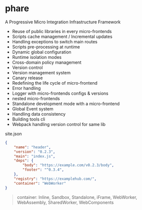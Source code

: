 # phare

A Progressive  Micro Integration Infrastructure Framework

- Reuse of public libraries in every micro-frontends
- Scripts cache management / Incremental updates
- Handling exceptions to switch main routes
- Scripts pre-processing at runtime
- Dynamic global configuration
- Runtime isolation modes
- Cross-domain policy management
- Version control
- Version management system
- Canary release
- Redefining the life cycle of micro-frontend
- Error handling
- Logger with micro-frontends configs & versions
- nested micro-frontends
- Standalone development mode with a micro-frontend
- Global Event system
- Handling data consistency
- Building tools cli
- Webpack handling version control for same lib

site.json

```json
{
    "name": "header",
    "version": "0.2.3",
    "main": "index.js",
    "deps": {
        "body": "https://example.com/v0.2.3/body",
        "footer": "^0.3.4",
    },
    "registry": "https://examplehub.com/",
    "container": "WebWorker"
}
```

> container: Inline, Sandbox, Standalone, iFrame, WebWorker, WebAssembly, SharedWorker, WebComponents

